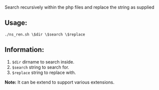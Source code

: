 Search recursively within the php files and replace the string as supplied

## Usage:
```
./ns_ren.sh \$dir \$search \$replace
```

## Information:
1. `$dir`  dirname to search inside.
2. `$search` string to search for.
3. `$replace` string to replace with.


**Note:** It can be extend to support various extensions.
